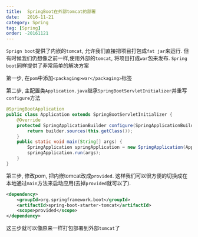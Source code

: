 ```yaml
---
title:  SpringBoot在外部tomcat的部署
date:   2016-11-21
category: Spring
tag: [Spring]
order: -20161121
---
```



`Sprign boot`提供了内嵌的`tomcat`, 允许我们直接把项目打包成`fat jar`来运行. 但有时候我们仍想像之前一样,使用外部的`tomcat`, 将项目打成`war`包来发布. `Spring boot`同样提供了非常简单的解决方案

第一步, 在`pom`中添加`<packaging>war</packaging>`标签

第二步, 主配置类`Application.java`继承`SpringBootServletInitializer`并重写`configure`方法

```java
@SpringBootApplication
public class Application extends SpringBootServletInitializer {
    @Override
    protected SpringApplicationBuilder configure(SpringApplicationBuilder builder) {
        return builder.sources(this.getClass());
    }
    public static void main(String[] args) {
        SpringApplication springApplication = new SpringApplication(Application.class);
        springApplication.run(args);
    }
}
```

第三步, 修改pom, 把内嵌tomcat改成`provided`. 这样我们可以很方便的切换成在本地通过`main`方法来启动应用(去掉`provided`就可以了).

```xml
<dependency>
    <groupId>org.springframework.boot</groupId>
    <artifactId>spring-boot-starter-tomcat</artifactId>
    <scope>provided</scope>
</dependency>
```
这三步就可以像原来一样打包部署到外部`tomcat`了
